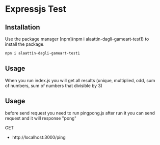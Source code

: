 # Expressjs Test

## Installation

Use the package manager [npm](npm i alaattin-dagli-gameart-test1) to install the package.

```bash
npm i alaattin-dagli-gameart-test1
```

## Usage

When you run index.js you will get all results (unique, multiplied, odd, sum of numbers, sum of numbers that divisible by 3)

## Usage

before send request you need to run pingpong.js after run it you can send request and it will response "pong"

GET
- http://localhost:3000/ping


